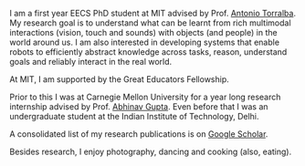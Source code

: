 I am a first year EECS PhD student at MIT advised by Prof. [Antonio Torralba](http://web.mit.edu/torralba/www/). My research goal is to understand what can be learnt from rich multimodal interactions (vision, touch and sounds) with objects (and people) in the world around us. I am also interested in  developing  systems that enable robots to efficiently abstract knowledge across tasks, reason, understand goals and reliably interact in the real world. 

At MIT, I am supported by the Great Educators Fellowship.

Prior to this I was at Carnegie Mellon University for a year long research internship advised by Prof. [Abhinav Gupta](http://www.cs.cmu.edu/~abhinavg/). Even before that I was an undergraduate student at the Indian Institute of Technology, Delhi. 

A consolidated list of my research publications is on [Google Scholar](https://scholar.google.com/citations?user=RGiCLUgAAAAJ&hl=fr). 

Besides research, I enjoy photography, dancing and cooking (also, eating).
